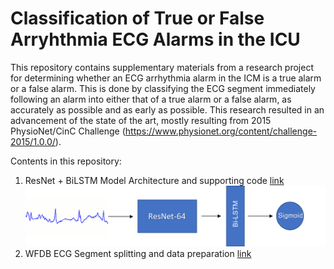 # Classification of True or False Arryhthmia ECG Alarms in the ICU

This repository contains supplementary materials from a research project for determining whether an ECG arrhythmia alarm in the ICM is a true alarm or a false alarm. This is done by classifying the ECG segment immediately following an alarm into either that of a true alarm or a false alarm, as accurately as possible and as early as possible. This research resulted in an advancement of the state of the art, mostly resulting from 2015 PhysioNet/CinC Challenge (https://www.physionet.org/content/challenge-2015/1.0.0/).

Contents in this repository:
1. ResNet + BiLSTM Model Architecture and supporting code [link](resnet_attention.py)
    ![ResNet + BiLSTM](arch.png)   
2. WFDB ECG Segment splitting and data preparation [link](split.py)

